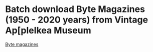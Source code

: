 # Batch download Byte Magazines (1950 - 2020 years) from Vintage Ap[pleIkea Museum

[Byte magazines](https://vintageapple.org/byte/)
